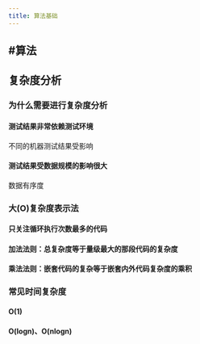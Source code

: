 ```yaml
---
title: 算法基础
---
```


## #算法
## 复杂度分析
### 为什么需要进行复杂度分析
#### 测试结果非常依赖测试环境
不同的机器测试结果受影响
#### 测试结果受数据规模的影响很大
数据有序度
### 大(O)复杂度表示法
#### 只关注循环执行次数最多的代码
#### 加法法则：总复杂度等于量级最大的那段代码的复杂度
#### 乘法法则：嵌套代码的复杂等于嵌套内外代码复杂度的乘积
### 常见时间复杂度
#### O(1)
#### O(logn)、O(nlogn)
##